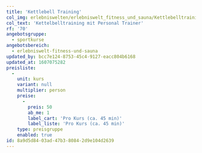 ```yaml
---
title: 'Kettlebell Training'
col_img: erlebniswelten/erlebniswelt_fitness_und_sauna/Kettlebelltraining.jpg
col_text: 'Kettelbelltraining mit Personal Trainer'
rf: '70'
angebotsgruppe:
  - sportkurse
angebotsbereich:
  - erlebniswelt-fitness-und-sauna
updated_by: bcc7e124-8753-45c4-9127-eacc804b6168
updated_at: 1607075282
preisliste:
  -
    unit: kurs
    variant: null
    multiplier: person
    preise:
      -
        preis: 50
        ab_me: 1
        label_cart: 'Pro Kurs (ca. 45 min)'
        label_liste: 'Pro Kurs (ca. 45 min)'
    type: preisgruppe
    enabled: true
id: 8a9d5d84-03ad-47b3-8084-2d9e104d2639
---
```

